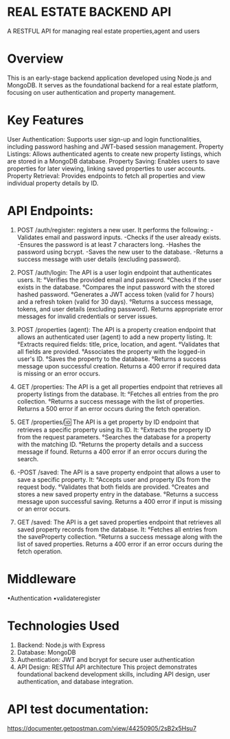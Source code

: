 # REAL ESTATE BACKEND API
A RESTFUL API for managing real estate properties,agent and users

# Overview
This  is an early-stage backend application developed using Node.js and MongoDB. It serves as the foundational backend for a real estate platform, focusing on user authentication and property management.

# Key Features
User Authentication: Supports user sign-up and login functionalities, including password hashing and JWT-based session management.
Property Listings: Allows authenticated agents to create new property listings, which are stored in a MongoDB database.
Property Saving: Enables users to save properties for later viewing, linking saved properties to user accounts.
Property Retrieval: Provides endpoints to fetch all properties and view individual property details by ID.

# API Endpoints: 
1. POST /auth/register: registers a new user. It performs the following:
-Validates email and password inputs.
-Checks if the user already exists.
-Ensures the password is at least 7 characters long.
-Hashes the password using bcrypt.
-Saves the new user to the database.
-Returns a success message with user details (excluding password).

 2. POST /auth/login: The  API is a user login endpoint that authenticates users. It:
°Verifies the provided email and password.
°Checks if the user exists in the database.
°Compares the input password with the stored hashed password.
°Generates a JWT access token (valid for 7 hours) and a refresh token (valid for 30 days).
°Returns a success message, tokens, and user details (excluding password).
Returns appropriate error messages for invalid credentials or server issues.

 3. POST /properties (agent):  The  API is a property creation endpoint that allows an authenticated user (agent) to add a new property listing. It:
°Extracts required fields: title, price, location, and agent.
°Validates that all fields are provided.
°Associates the property with the logged-in user's ID.
°Saves the property to the database.
°Returns a success message upon successful creation.
Returns a 400 error if required data is missing or an error occurs.

 4. GET /properties: The  API is a get all properties endpoint that retrieves all property listings from the database. It:
°Fetches all entries from the pro collection.
°Returns a success message with the list of properties.
Returns a 500 error if an error occurs during the fetch operation.

 5. GET /properties/:id: The  API is a get property by ID endpoint that retrieves a specific property using its ID. It:
°Extracts the property ID from the request parameters.
°Searches the database for a property with the matching ID.
°Returns the property details and a success message if found.
Returns a 400 error if an error occurs during the search.

 6. -POST /saved: The  API is a save property endpoint that allows a user to save a specific property. It:
°Accepts user and property IDs from the request body.
°Validates that both fields are provided.
°Creates and stores a new saved property entry in the database.
°Returns a success message upon successful saving.
Returns a 400 error if input is missing or an error occurs.

 7. GET /saved: The API is a get saved properties endpoint that retrieves all saved property records from the database. It:
°Fetches all entries from the saveProperty collection.
°Returns a success message along with the list of saved properties.
Returns a 400 error if an error occurs during the fetch operation.

# Middleware
•Authentication 
•validateregister

# Technologies Used
1. Backend: Node.js with Express
2. Database: MongoDB
3. Authentication: JWT and bcrypt for secure user authentication
4. API Design: RESTful API architecture
This project demonstrates foundational backend development skills, including API design, user authentication, and database integration.

# API test documentation:
https://documenter.getpostman.com/view/44250905/2sB2x5Hsu7